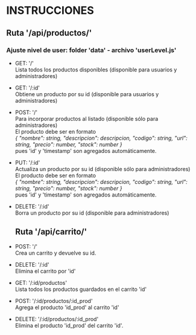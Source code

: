 # INSTRUCCIONES

## Ruta '/api/productos/' 
### Ajuste nivel de user: folder 'data' - archivo 'userLevel.js'

- GET: '/'  
Lista todos los productos disponibles (disponible para usuarios y administradores)  
  
- GET: '/:id'  
Obtiene un producto por su id (disponible para usuarios y administradores)  
  
- POST: '/'  
Para incorporar productos al listado (disponible sólo para administradores)  
El producto debe ser en formato  
    *{ "nombre": string, "descripcion": descripcion, "codigo": string, "url": string, "precio": number, "stock": number }*  
pues 'id' y 'timestamp' son agregados automáticamente.  
  
- PUT: '/:id'  
Actualiza un producto por su id (disponible sólo para administradores)  
El producto debe ser en formato  
    *{ "nombre": string, "descripcion": descripcion, "codigo": string, "url": string, "precio": number, "stock": number }*  
pues 'id' y 'timestamp' son agregados automáticamente.  
  
- DELETE: '/:id'  
Borra un producto por su id (disponible para administradores)  
  
  
  ## Ruta '/api/carrito/'
- POST: '/'  
Crea un carrito y devuelve su id.  
  
- DELETE: '/:id'  
Elimina el carrito por 'id'  
  
- GET: '/:id/productos'  
Lista todos los productos guardados en el carrito 'id'  
  
- POST: '/:id/productos/:id_prod'  
Agrega el producto 'id_prod' al carrito 'id'  
  
- DELETE: '/:id/productos/:id_prod'  
Elimina el producto 'id_prod' del carrito 'id'.  
